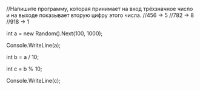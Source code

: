 //Напишите программу, которая принимает на вход трёхзначное число и на выходе показывает вторую цифру этого числа.
//456 -> 5
//782 -> 8
//918 -> 1

int a = new Random().Next(100, 1000);

Console.WriteLine(a);

int b = a / 10;

int c = b % 10;

Console.WriteLine(c);
